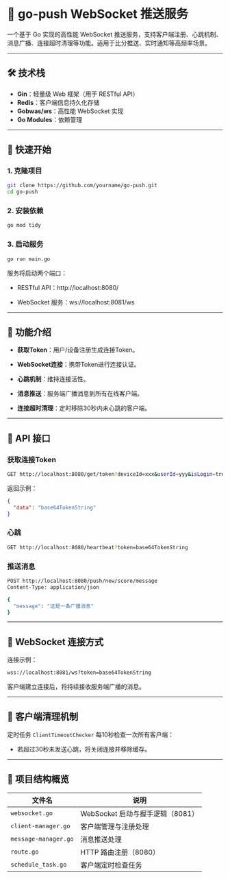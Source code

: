 # 📡 go-push WebSocket 推送服务

一个基于 Go 实现的高性能 WebSocket 推送服务，支持客户端注册、心跳机制、消息广播、连接超时清理等功能。适用于比分推送、实时通知等高频率场景。

---

## 🛠️ 技术栈

- **Gin**：轻量级 Web 框架（用于 RESTful API）
- **Redis**：客户端信息持久化存储
- **Gobwas/ws**：高性能 WebSocket 实现
- **Go Modules**：依赖管理

---

## 🚀 快速开始

### 1. 克隆项目

```bash
git clone https://github.com/yourname/go-push.git
cd go-push
```

### 2. 安装依赖

```bash
go mod tidy
```
### 3. 启动服务

```bash
go run main.go
```

服务将启动两个端口：

- RESTful API：http://localhost:8080/

- WebSocket 服务：ws://localhost:8081/ws

---

## 🧩 功能介绍

- **获取Token**：用户/设备注册生成连接Token。

- **WebSocket连接**：携带Token进行连接认证。

- **心跳机制**：维持连接活性。

- **消息推送**：服务端广播消息到所有在线客户端。

- **连接超时清理**：定时移除30秒内未心跳的客户端。

---

## 📡 API 接口

### 获取连接Token

```bash
GET http://localhost:8080/get/token?deviceId=xxx&userId=yyy&isLogin=true
```

返回示例：

```json
{
  "data": "base64TokenString"
}
```

### 心跳

```bash
GET http://localhost:8080/heartbeat?token=base64TokenString
```

### 推送消息

```bash
POST http://localhost:8080/push/new/score/message
Content-Type: application/json

{
  "message": "这是一条广播消息"
}
```

---

## 🔌 WebSocket 连接方式

连接示例：

```bash
wss://localhost:8081/ws?token=base64TokenString
```

客户端建立连接后，将持续接收服务端广播的消息。

---

## 🧹 客户端清理机制

定时任务 `ClientTimeoutChecker` 每10秒检查一次所有客户端：

- 若超过30秒未发送心跳，将关闭连接并移除缓存。


---

## 📁 项目结构概览

| 文件名                  | 说明                      |
| -------------------- | ----------------------- |
| `websocket.go`       | WebSocket 启动与握手逻辑（8081） |
| `client-manager.go`  | 客户端管理与注册处理              |
| `message-manager.go` | 消息推送处理                  |
| `route.go`           | HTTP 路由注册（8080）         |
| `schedule_task.go`   | 客户端定时检查任务               |



